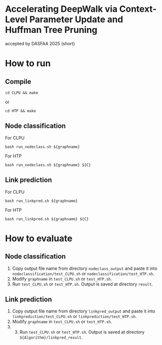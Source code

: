 # Accelerating DeepWalk via Context-Level Parameter Update and Huffman Tree Pruning
accepted by DASFAA 2025 (short)

# How to run

## Compile 
```
cd CLPU && make
```
or
```
cd HTP && make
```

## Node classification
For CLPU
```
bash run_nodeclass.sh ${graphname}
```
For HTP
```
bash run_nodeclass.sh ${graphname} ${C}
```

## Link prediction
For CLPU
```
bash run_linkpred.sh ${graphname}
```
For HTP
```
bash run_linkpred.sh ${graphname} ${C}
```

# How to evaluate

## Node classification
1. Copy output file name from directory ``nodeclass_output`` and paste it into ``nodeclassification/test_CLPU.sh`` or ``nodeclassification/test_HTP.sh``.
2. Modify ``graphname`` in ``test_CLPU.sh`` or ``test_HTP.sh``.
3. Run ``test_CLPU.sh`` or ``test_HTP.sh``. Output is saved at directory ``result``.

## Link prediction
1. Copy output file name from directory ``linkpred_output`` and paste it into ``linkprediction/test_CLPU.sh`` or ``linkprediction/test_HTP.sh``.
2. Modify ``graphname`` in ``test_CLPU.sh`` or ``test_HTP.sh``.
3. 3. Run ``test_CLPU.sh`` or ``test_HTP.sh``. Output is saved at directory ``${Algorithm}/linkpred_result``.
